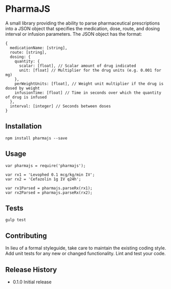# PharmaJS
A small library providing the ability to parse pharmaceutical prescriptions
into a JSON object that specifies the medication, dose, route, and dosing
interval or infusion parameters. The JSON object has the format:

````
{
  medicationName: [string],
  route: [string],
  dosing: {
    quantity: {
      scalar: [float], // Scalar amount of drug indicated
      unit: [float] // Multiplier for the drug units (e.g. 0.001 for mg)
    },
    perWeightUnits: [float], // Weight unit multiplier if the drug is dosed by weight
    infusionTime: [float] // Time in seconds over which the quantity of drug is infused
  },
  interval: [integer] // Seconds between doses
}
````

## Installation

````
npm install pharmajs --save
````

## Usage

````
var pharmajs = require('pharmajs');

var rx1 = 'Levophed 0.1 mcg/kg/min IV';
var rx2 = 'Cefazolin 1g IV q24h';

var rx1Parsed = pharmajs.parseRx(rx1);
var rx2Parsed = pharmajs.parseRx(rx2);
````

## Tests

````
gulp test
````

## Contributing

In lieu of a formal styleguide, take care to maintain the existing coding style.
Add unit tests for any new or changed functionality. Lint and test your code.

## Release History

* 0.1.0 Initial release
